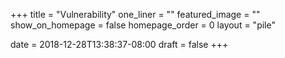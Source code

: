 +++
title = "Vulnerability"
one_liner = ""
featured_image = ""
show_on_homepage = false
homepage_order = 0
layout = "pile"

date = 2018-12-28T13:38:37-08:00
draft = false
+++
